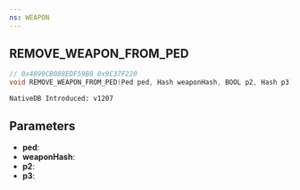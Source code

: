 ```yaml
---
ns: WEAPON
---
```

## REMOVE_WEAPON_FROM_PED

```c
// 0x4899CB088EDF59B8 0x9C37F220
void REMOVE_WEAPON_FROM_PED(Ped ped, Hash weaponHash, BOOL p2, Hash p3);
```

```
NativeDB Introduced: v1207
```

## Parameters
* **ped**:
* **weaponHash**:
* **p2**:
* **p3**:
